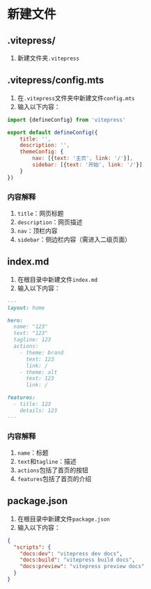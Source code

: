 # 新建文件

## .vitepress/

1. 新建文件夹```.vitepress```

## .vitepress/config.mts

1. 在```.vitepress```文件夹中新建文件```config.mts```
2. 输入以下内容：

```js
import {defineConfig} from 'vitepress'

export default defineConfig({
    title: '',
    description: '',
    themeConfig: {
        nav: [{text: '主页', link: '/'}],
        sidebar: [{text: '开始', link: '/'}]
    }
})
```

### 内容解释

1. ```title```：网页标题
2. ```description```：网页描述
3. ```nav```：顶栏内容
4. ```sidebar```：侧边栏内容（需进入二级页面）

## index.md

1. 在根目录中新建文件```index.md```
2. 输入以下内容：

```markdown
---
layout: home

hero:
  name: "123"
  text: "123"
  tagline: 123
  actions:
    - theme: brand
      text: 123
      link: /
    - theme: alt
      text: 123
      link: /

features:
  - title: 123
    details: 123
---
```

### 内容解释

1. ```name```：标题
2. ```text```和```tagline```：描述
3. ```actions```包括了首页的按钮
4. ```features```包括了首页的介绍

## package.json

1. 在根目录中新建文件```package.json```
2. 输入以下内容：

```json
{
  "scripts": {
    "docs:dev": "vitepress dev docs",
    "docs:build": "vitepress build docs",
    "docs:preview": "vitepress preview docs"
  }
}
```
